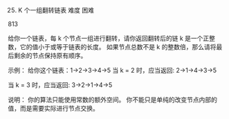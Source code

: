 25. K 个一组翻转链表
难度
困难

813

给你一个链表，每 k 个节点一组进行翻转，请你返回翻转后的链
k 是一个正整数，它的值小于或等于链表的长度。
如果节点总数不是 k 的整数倍，那么请将最后剩余的节点保持原有顺序。
 
示例：
给你这个链表：1->2->3->4->5
当 k = 2 时，应当返回: 2->1->4->3->5

当 k = 3 时，应当返回: 3->2->1->4->5

说明：
你的算法只能使用常数的额外空间。
你不能只是单纯的改变节点内部的值，而是需要实际进行节点交换。

